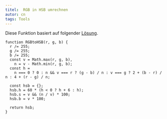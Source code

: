 ```yaml
---
titel:  RGB in HSB umrechnen
autor: cn
tags: Tools
---
```


Diese Funktion basiert auf folgender [Lösung](https://www.30secondsofcode.org/js/s/rgb-to-hsb).

```
function RGBtoHSB(r, g, b) {
  r /= 255;
  g /= 255;
  b /= 255;
  const v = Math.max(r, g, b),
    n = v - Math.min(r, g, b);
  const h =
    n === 0 ? 0 : n && v === r ? (g - b) / n : v === g ? 2 + (b - r) / n : 4 + (r - g) / n;
  
  const hsb = {};
  hsb.h = 60 * (h < 0 ? h + 6 : h);
  hsb.s = v && (n / v) * 100;
  hsb.b = v * 100;
  
  return hsb;
}
```